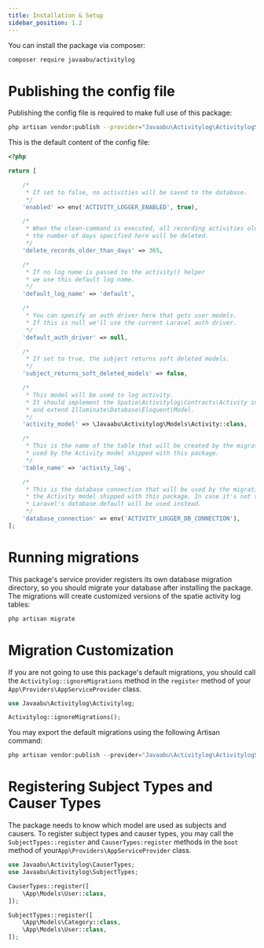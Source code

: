 ```yaml
---
title: Installation & Setup
sidebar_position: 1.2
---
```


You can install the package via composer:

```bash
composer require javaabu/activitylog
```

# Publishing the config file

Publishing the config file is required to make full use of this package:

```bash
php artisan vendor:publish --provider="Javaabu\Activitylog\ActivitylogServiceProvider" --tag="activitylog-config"
```

This is the default content of the config file:

```php
<?php

return [

    /*
     * If set to false, no activities will be saved to the database.
     */
    'enabled' => env('ACTIVITY_LOGGER_ENABLED', true),

    /*
     * When the clean-command is executed, all recording activities older than
     * the number of days specified here will be deleted.
     */
    'delete_records_older_than_days' => 365,

    /*
     * If no log name is passed to the activity() helper
     * we use this default log name.
     */
    'default_log_name' => 'default',

    /*
     * You can specify an auth driver here that gets user models.
     * If this is null we'll use the current Laravel auth driver.
     */
    'default_auth_driver' => null,

    /*
     * If set to true, the subject returns soft deleted models.
     */
    'subject_returns_soft_deleted_models' => false,

    /*
     * This model will be used to log activity.
     * It should implement the Spatie\Activitylog\Contracts\Activity interface
     * and extend Illuminate\Database\Eloquent\Model.
     */
    'activity_model' => \Javaabu\Activitylog\Models\Activity::class,

    /*
     * This is the name of the table that will be created by the migration and
     * used by the Activity model shipped with this package.
     */
    'table_name' => 'activity_log',

    /*
     * This is the database connection that will be used by the migration and
     * the Activity model shipped with this package. In case it's not set
     * Laravel's database.default will be used instead.
     */
    'database_connection' => env('ACTIVITY_LOGGER_DB_CONNECTION'),
];
```

# Running migrations

This package's service provider registers its own database migration directory, so you should migrate your database after installing the package. The migrations will create customized versions of the spatie activity log tables:

```bash
php artisan migrate
```

# Migration Customization

If you are not going to use this package's default migrations, you should call the `Activitylog::ignoreMigrations` method in the `register` method of your `App\Providers\AppServiceProvider` class.

```php
use Javaabu\Activitylog\Activitylog;

Activitylog::ignoreMigrations();
```

You may export the default migrations using the following Artisan command:

```php
php artisan vendor:publish --provider="Javaabu\Activitylog\ActivitylogServiceProvider" --tag="activitylog-migrations"
```

# Registering Subject Types and Causer Types

The package needs to know which model are used as subjects and causers. To register subject types and causer types, you may call the `SubjectTypes::register` and `CauserTypes:register` methods in the `boot` method of your`App\Providers\AppServiceProvider` class.

```php
use Javaabu\Activitylog\CauserTypes;
use Javaabu\Activitylog\SubjectTypes;

CauserTypes::register([    
    \App\Models\User::class,
]);

SubjectTypes::register([
    \App\Models\Category::class,
    \App\Models\User::class,
]);
```
